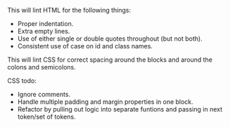 This will lint HTML for the following things:
- Proper indentation.
- Extra empty lines.
- Use of either single or double quotes throughout (but not both).
- Consistent use of case on id and class names.

This will lint CSS for correct spacing around the blocks and around the colons and semicolons.

CSS todo:
- Ignore comments.
- Handle multiple padding and margin properties in one block.
- Refactor by pulling out logic into separate funtions and passing in next token/set of tokens.
